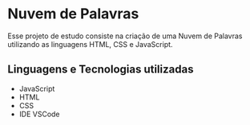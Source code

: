 # Nuvem de Palavras

Esse projeto de estudo consiste na criação de uma Nuvem de Palavras utilizando as linguagens HTML, CSS e JavaScript.

## Linguagens e Tecnologias utilizadas

- JavaScript
- HTML
- CSS
- IDE VSCode

